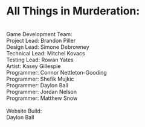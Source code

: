 
# All Things in Murderation: <br />
<br />
Game Development Team: <br /> 
Project Lead: Brandon Piller <br />
Design Lead: Simone Debrowney <br />
Technical Lead: Mitchel Kovacs <br />
Testing Lead: Rowan Yates <br />
Artist: Kasey Gillespie <br />
Programmer: Connor Nettleton-Gooding <br />
Programmer: Shefik Mujkic <br />
Programmer: Daylon Ball <br />
Programmer: Jordan Nelson <br />
Programmer: Matthew Snow <br />
<br />
Website Build: <br />
Daylon Ball <br />
